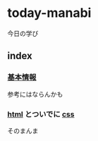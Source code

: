 # today-manabi

今日の学び

## index

### [基本情報](./fe/)

参考にはならんかも

### [html](./html/) とついでに [css](./css/)

そのまんま
